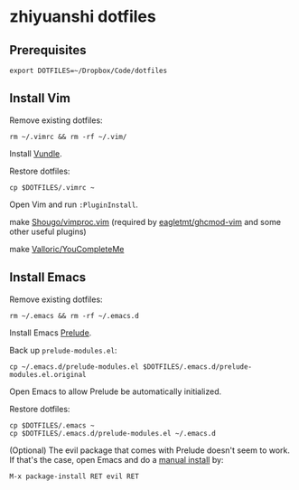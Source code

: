 # zhiyuanshi dotfiles

## Prerequisites

    export DOTFILES=~/Dropbox/Code/dotfiles

## Install Vim

Remove existing dotfiles:

    rm ~/.vimrc && rm -rf ~/.vim/

Install [Vundle](https://github.com/gmarik/Vundle.vim).

Restore dotfiles:

    cp $DOTFILES/.vimrc ~

Open Vim and run `:PluginInstall`.

make [Shougo/vimproc.vim](https://github.com/Shougo/vimproc.vim) (required by [eagletmt/ghcmod-vim](https://github.com/eagletmt/ghcmod-vim) and some other useful plugins)

make [Valloric/YouCompleteMe](https://github.com/Shougo/vimproc.vim)

## Install Emacs

Remove existing dotfiles:

    rm ~/.emacs && rm -rf ~/.emacs.d

Install Emacs [Prelude](https://github.com/bbatsov/prelude#fast-forward).

Back up `prelude-modules.el`:

    cp ~/.emacs.d/prelude-modules.el $DOTFILES/.emacs.d/prelude-modules.el.original

Open Emacs to allow Prelude be automatically initialized.

Restore dotfiles:

    cp $DOTFILES/.emacs ~
    cp $DOTFILES/.emacs.d/prelude-modules.el ~/.emacs.d

(Optional) The evil package that comes with Prelude doesn't seem to work. If that's the case, open Emacs and do a [manual install](http://www.emacswiki.org/emacs/Evil#toc1) by:

    M-x package-install RET evil RET
